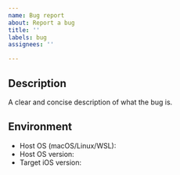 ```yaml
---
name: Bug report
about: Report a bug
title: ''
labels: bug
assignees: ''

---
```


## Description

A clear and concise description of what the bug is.

## Environment

- Host OS (macOS/Linux/WSL):
- Host OS version:
- Target iOS version:
